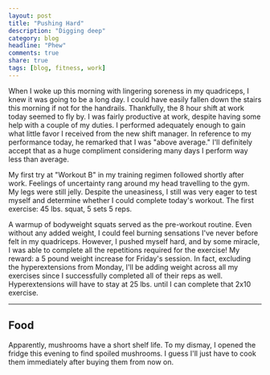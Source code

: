 ```yaml
---
layout: post
title: "Pushing Hard"
description: "Digging deep"
category: blog
headline: "Phew"
comments: true
share: true
tags: [blog, fitness, work]
---
```

When I woke up this morning with lingering soreness in my quadriceps, I knew it was going to be a long day.  I could have easily fallen down the stairs this morning if not for the handrails.  Thankfully, the 8 hour shift at work today seemed to fly by.  I was fairly productive at work, despite having some help with a couple of my duties.  I performed adequately enough to gain what little favor I received from the new shift manager.  In reference to my performance today, he remarked that I was "above average."  I'll definitely accept that as a huge compliment considering many days I perform way less than average.

My first try at "Workout B" in my training regimen followed shortly after work.  Feelings of uncertainty rang around my head travelling to the gym.  My legs were still jelly.  Despite the uneasiness, I still was very eager to test myself and determine whether I could complete today's workout.  The first exercise:  45 lbs. squat, 5 sets 5 reps.

A warmup of bodyweight squats served as the pre-workout routine.  Even without any added weight, I could feel burning sensations I've never before felt in my quadriceps.  However, I pushed myself hard, and by some miracle, I was able to complete all the repetitions required for the exercise!  My reward:  a 5 pound weight increase for Friday's session.  In fact, excluding the hyperextensions from Monday, I'll be adding weight across all my exercises since I successfully completed all of their reps as well.  Hyperextensions will have to stay at 25 lbs. until I can complete that 2x10 exercise.

----

## Food

Apparently, mushrooms have a short shelf life.  To my dismay, I opened the fridge this evening to find spoiled mushrooms.  I guess I'll just have to cook them immediately after buying them from now on.
